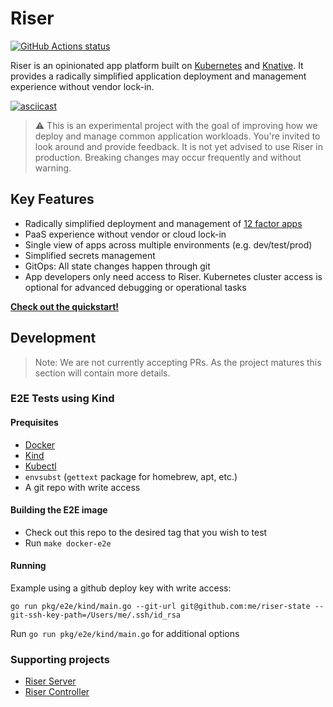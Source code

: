 # Riser

<p align="left">
    <a href="https://github.com/riser-platform/riser"><img alt="GitHub Actions status" src="https://github.com/riser-platform/riser/workflows/Build/badge.svg"></a>
</p>

Riser is an opinionated app platform built on [Kubernetes](https://kubernetes.io/) and [Knative](https://knative.dev). It provides a radically simplified application deployment and management experience without vendor lock-in.

[![asciicast](https://asciinema.org/a/350860.svg)](https://asciinema.org/a/350860?autoplay=1&cols=160&rows=40)

> :warning: This is an experimental project with the goal of improving how we deploy and manage common application workloads. You're invited to look around and provide feedback. It is not yet advised to use Riser in production. Breaking changes may occur frequently and without warning.

## Key Features

- Radically simplified deployment and management of [12 factor apps](https://12factor.net/)
- PaaS experience without vendor or cloud lock-in
- Single view of apps across multiple environments (e.g. dev/test/prod)
- Simplified secrets management
- GitOps: All state changes happen through git
- App developers only need access to Riser. Kubernetes cluster access is optional for advanced debugging or operational tasks

**[Check out the quickstart!](https://docs.riser.dev/docs/quickstart/)**

## Development

> Note: We are not currently accepting PRs. As the project matures this section will contain more details.

### E2E Tests using Kind

#### Prequisites

- [Docker](https://docs.docker.com/get-docker/)
- [Kind](https://kind.sigs.k8s.io/docs/user/quick-start/)
- [Kubectl](https://kubernetes.io/docs/tasks/tools/install-kubectl/)
- `envsubst` (`gettext` package for homebrew, apt, etc.)
- A git repo with write access

#### Building the E2E image

- Check out this repo to the desired tag that you wish to test
- Run `make docker-e2e`

#### Running

Example using a github deploy key with write access:
```
go run pkg/e2e/kind/main.go --git-url git@github.com:me/riser-state --git-ssh-key-path=/Users/me/.ssh/id_rsa
```

Run `go run pkg/e2e/kind/main.go` for additional options


### Supporting projects

- [Riser Server](https://github.com/riser-platform/riser-server)
- [Riser Controller](https://github.com/riser-platform/riser-controller)
